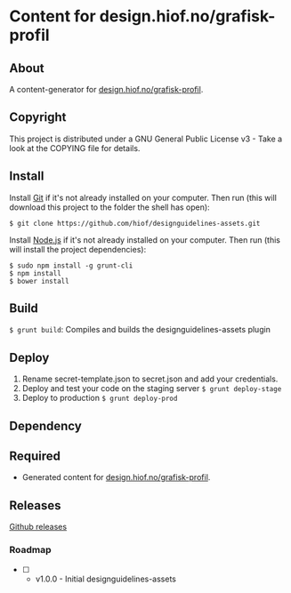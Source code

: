 # Content for design.hiof.no/grafisk-profil

## About

A content-generator for [design.hiof.no/grafisk-profil](http://design.hiof.no/grafisk-profil).

## Copyright

This project is distributed under a GNU General Public License v3 - Take a look at the COPYING file for details.

## Install

Install [Git](http://git-scm.com) if it's not already installed on your computer. Then run (this will download this project to the folder the shell has open):

```
$ git clone https://github.com/hiof/designguidelines-assets.git
```

Install [Node.js](http://nodejs.org) if it's not already installed on your computer. Then run (this will install the project dependencies):

```
$ sudo npm install -g grunt-cli
$ npm install
$ bower install
```

## Build

`$ grunt build`: Compiles and builds the designguidelines-assets plugin

## Deploy

1. Rename secret-template.json to secret.json and add your credentials.
2. Deploy and test your code on the staging server `$ grunt deploy-stage`
3. Deploy to production `$ grunt deploy-prod`

## Dependency



## Required

- Generated content for [design.hiof.no/grafisk-profil](http://design.hiof.no/grafisk-profil).

## Releases


[Github releases](https://github.com/hiof/design-guides/releases)


### Roadmap

- [ ] - v1.0.0 - Initial designguidelines-assets
